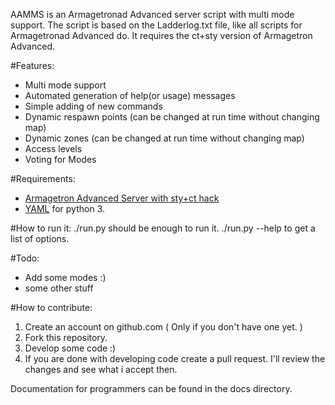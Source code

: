 AAMMS is an Armagetronad Advanced server script with multi mode support.
The script is based on the Ladderlog.txt file, like all scripts for Armagetronad Advanced do.
It requires the ct+sty version of Armagetron Advanced.

#Features:
* Multi mode support
* Automated generation of help(or usage) messages
* Simple adding of new commands
* Dynamic respawn points (can be changed at run time without changing map)
* Dynamic zones (can be changed at run time without changing map)
* Access levels
* Voting for Modes

#Requirements:
* [Armagetron Advanced Server with sty+ct hack](https://code.launchpad.net/~armagetronad-ct/armagetronad/0.2.8-armagetronad-sty+ct) 
* [YAML](http://pyyaml.org/wiki/PyYAML) for python 3. 

#How to run it:
./run.py should be enough to run it.
./run.py --help to get a list of options.

#Todo:
* Add some modes :)
* some other stuff

#How to contribute:
1. Create an account on github.com ( Only if you don't have one yet. )
2. Fork this repository.
3. Develop some code :)
4. If you are done with developing code create a pull request. I'll review the changes and see
   what i accept then.

Documentation for programmers can be found in the docs directory.
